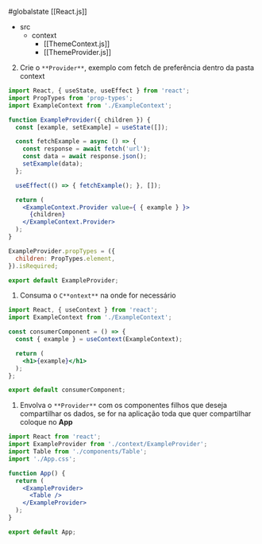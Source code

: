 #globalstate
[[React.js]]
- src
	- context
		- [[ThemeContext.js]]
		- [[ThemeProvider.js]]

2. Crie o `**Provider**`, exemplo com fetch de preferência dentro da pasta context

```jsx
import React, { useState, useEffect } from 'react';
import PropTypes from 'prop-types';
import ExampleContext from './ExampleContext';

function ExampleProvider({ children }) {
  const [example, setExample] = useState([]);

  const fetchExample = async () => {
    const response = await fetch('url');
    const data = await response.json();
    setExample(data);
  };

  useEffect(() => { fetchExample(); }, []);

  return (
    <ExampleContext.Provider value={ { example } }>
      {children}
    </ExampleContext.Provider>
  );
}

ExampleProvider.propTypes = ({
  children: PropTypes.element,
}).isRequired;

export default ExampleProvider;
```

1. Consuma o `C**ontext**` na onde for necessário

```jsx
import React, { useContext } from 'react';
import ExampleContext from './ExampleContext';

const consumerComponent = () => {
  const { example } = useContext(ExampleContext);

  return (
    <h1>{example}</h1>
  );
};

export default consumerComponent;
```

1. Envolva o `**Provider**` com os componentes filhos que deseja compartilhar os dados, se for na aplicação toda que quer compartilhar coloque no **App**

```jsx
import React from 'react';
import ExampleProvider from './context/ExampleProvider';
import Table from './components/Table';
import './App.css';

function App() {
  return (
    <ExampleProvider>
      <Table />
    </ExampleProvider>
  );
}

export default App;
```